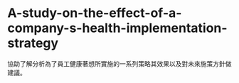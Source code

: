 # A-study-on-the-effect-of-a-company-s-health-implementation-strategy
協助了解分析為了員工健康著想所實施的一系列策略其效果以及對未來施策方針做建議。
